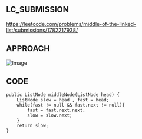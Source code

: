 ## LC_SUBMISSION
https://leetcode.com/problems/middle-of-the-linked-list/submissions/1782217938/
## APPROACH
![Image](https://github.com/user-attachments/assets/2a6c35c6-0d34-43a4-bd94-a231675a76f7)
## CODE

    public ListNode middleNode(ListNode head) {
        ListNode slow = head , fast = head;
        while(fast != null && fast.next != null){
            fast = fast.next.next;
            slow = slow.next;
        }
        return slow;
    }
